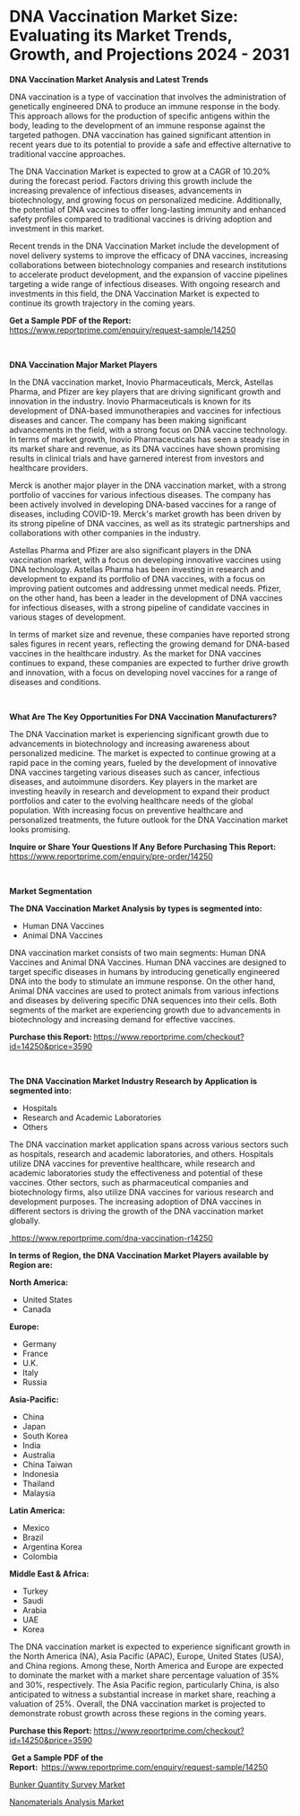 <p><h1>DNA Vaccination Market Size: Evaluating its Market Trends, Growth, and Projections 2024 - 2031</h1></p><p><strong>DNA Vaccination Market Analysis and Latest Trends</strong></p>
<p><p>DNA vaccination is a type of vaccination that involves the administration of genetically engineered DNA to produce an immune response in the body. This approach allows for the production of specific antigens within the body, leading to the development of an immune response against the targeted pathogen. DNA vaccination has gained significant attention in recent years due to its potential to provide a safe and effective alternative to traditional vaccine approaches.</p><p>The DNA Vaccination Market is expected to grow at a CAGR of 10.20% during the forecast period. Factors driving this growth include the increasing prevalence of infectious diseases, advancements in biotechnology, and growing focus on personalized medicine. Additionally, the potential of DNA vaccines to offer long-lasting immunity and enhanced safety profiles compared to traditional vaccines is driving adoption and investment in this market.</p><p>Recent trends in the DNA Vaccination Market include the development of novel delivery systems to improve the efficacy of DNA vaccines, increasing collaborations between biotechnology companies and research institutions to accelerate product development, and the expansion of vaccine pipelines targeting a wide range of infectious diseases. With ongoing research and investments in this field, the DNA Vaccination Market is expected to continue its growth trajectory in the coming years.</p></p>
<p><strong>Get a Sample PDF of the Report:&nbsp;</strong> <a href="https://www.reportprime.com/enquiry/request-sample/14250">https://www.reportprime.com/enquiry/request-sample/14250</a></p>
<p>&nbsp;</p>
<p><strong>DNA Vaccination Major Market Players</strong></p>
<p><p>In the DNA vaccination market, Inovio Pharmaceuticals, Merck, Astellas Pharma, and Pfizer are key players that are driving significant growth and innovation in the industry. Inovio Pharmaceuticals is known for its development of DNA-based immunotherapies and vaccines for infectious diseases and cancer. The company has been making significant advancements in the field, with a strong focus on DNA vaccine technology. In terms of market growth, Inovio Pharmaceuticals has seen a steady rise in its market share and revenue, as its DNA vaccines have shown promising results in clinical trials and have garnered interest from investors and healthcare providers.</p><p>Merck is another major player in the DNA vaccination market, with a strong portfolio of vaccines for various infectious diseases. The company has been actively involved in developing DNA-based vaccines for a range of diseases, including COVID-19. Merck's market growth has been driven by its strong pipeline of DNA vaccines, as well as its strategic partnerships and collaborations with other companies in the industry.</p><p>Astellas Pharma and Pfizer are also significant players in the DNA vaccination market, with a focus on developing innovative vaccines using DNA technology. Astellas Pharma has been investing in research and development to expand its portfolio of DNA vaccines, with a focus on improving patient outcomes and addressing unmet medical needs. Pfizer, on the other hand, has been a leader in the development of DNA vaccines for infectious diseases, with a strong pipeline of candidate vaccines in various stages of development.</p><p>In terms of market size and revenue, these companies have reported strong sales figures in recent years, reflecting the growing demand for DNA-based vaccines in the healthcare industry. As the market for DNA vaccines continues to expand, these companies are expected to further drive growth and innovation, with a focus on developing novel vaccines for a range of diseases and conditions.</p></p>
<p>&nbsp;</p>
<p><strong>What Are The Key Opportunities For DNA Vaccination Manufacturers?</strong></p>
<p><p>The DNA Vaccination market is experiencing significant growth due to advancements in biotechnology and increasing awareness about personalized medicine. The market is expected to continue growing at a rapid pace in the coming years, fueled by the development of innovative DNA vaccines targeting various diseases such as cancer, infectious diseases, and autoimmune disorders. Key players in the market are investing heavily in research and development to expand their product portfolios and cater to the evolving healthcare needs of the global population. With increasing focus on preventive healthcare and personalized treatments, the future outlook for the DNA Vaccination market looks promising.</p></p>
<p><strong>Inquire or Share Your Questions If Any Before Purchasing This Report:</strong> <a href="https://www.reportprime.com/enquiry/pre-order/14250">https://www.reportprime.com/enquiry/pre-order/14250</a></p>
<p>&nbsp;</p>
<p><strong>Market Segmentation</strong></p>
<p><strong>The DNA Vaccination Market Analysis by types is segmented into:</strong></p>
<p><ul><li>Human DNA Vaccines</li><li>Animal DNA Vaccines</li></ul></p>
<p><p>DNA vaccination market consists of two main segments: Human DNA Vaccines and Animal DNA Vaccines. Human DNA vaccines are designed to target specific diseases in humans by introducing genetically engineered DNA into the body to stimulate an immune response. On the other hand, Animal DNA vaccines are used to protect animals from various infections and diseases by delivering specific DNA sequences into their cells. Both segments of the market are experiencing growth due to advancements in biotechnology and increasing demand for effective vaccines.</p></p>
<p><strong>Purchase this Report:&nbsp;</strong><a href="https://www.reportprime.com/checkout?id=14250&price=3590">https://www.reportprime.com/checkout?id=14250&price=3590</a></p>
<p>&nbsp;</p>
<p><strong>The DNA Vaccination Market Industry Research by Application is segmented into:</strong></p>
<p><ul><li>Hospitals</li><li>Research and Academic Laboratories</li><li>Others</li></ul></p>
<p><p>The DNA vaccination market application spans across various sectors such as hospitals, research and academic laboratories, and others. Hospitals utilize DNA vaccines for preventive healthcare, while research and academic laboratories study the effectiveness and potential of these vaccines. Other sectors, such as pharmaceutical companies and biotechnology firms, also utilize DNA vaccines for various research and development purposes. The increasing adoption of DNA vaccines in different sectors is driving the growth of the DNA vaccination market globally.</p></p>
<p><a href="https://www.reportprime.com/dna-vaccination-r14250">&nbsp;https://www.reportprime.com/dna-vaccination-r14250</a></p>
<p><strong>In terms of Region, the DNA Vaccination Market Players available by Region are:</strong></p>
<p>
    <p> <strong> North America: </strong>
        <ul>
            <li>United States</li>
            <li>Canada</li>
        </ul>
        </p> 
    <p> <strong> Europe: </strong>
        <ul>
            <li>Germany</li>
            <li>France</li>
            <li>U.K.</li>
            <li>Italy</li>
            <li>Russia</li>
        </ul>
        </p> 
    <p> <strong> Asia-Pacific: </strong>
        <ul>
            <li>China</li>
            <li>Japan</li>
            <li>South Korea</li>
            <li>India</li>
            <li>Australia</li>
            <li>China Taiwan</li>
            <li>Indonesia</li>
            <li>Thailand</li>
            <li>Malaysia</li>
        </ul>
        </p> 
    <p> <strong> Latin America: </strong>
        <ul>
            <li>Mexico</li>
            <li>Brazil</li>
            <li>Argentina Korea</li>
            <li>Colombia</li>
        </ul>
        </p> 
    <p> <strong> Middle East & Africa: </strong>
        <ul>
            <li>Turkey</li>
            <li>Saudi</li>
            <li>Arabia</li>
            <li>UAE</li>
            <li>Korea</li>
        </ul>
    </p>
    </p>
<p><p>The DNA vaccination market is expected to experience significant growth in the North America (NA), Asia Pacific (APAC), Europe, United States (USA), and China regions. Among these, North America and Europe are expected to dominate the market with a market share percentage valuation of 35% and 30%, respectively. The Asia Pacific region, particularly China, is also anticipated to witness a substantial increase in market share, reaching a valuation of 25%. Overall, the DNA vaccination market is projected to demonstrate robust growth across these regions in the coming years.</p></p>
<p><strong>Purchase this Report: </strong><a href="https://www.reportprime.com/checkout?id=14250&price=3590">https://www.reportprime.com/checkout?id=14250&price=3590</a></p>
<p>&nbsp;<strong>Get a Sample PDF of the Report:&nbsp;&nbsp;</strong><a href="https://www.reportprime.com/enquiry/request-sample/14250">https://www.reportprime.com/enquiry/request-sample/14250</a></p>
<p><strong></strong></p>
<p><p><a href="https://github.com/LiamKanenood/Market-Research-Report-List-2/blob/main/bunker-quantity-survey-market.md">Bunker Quantity Survey Market</a></p><p><a href="https://github.com/rslnowrouzi/Market-Research-Report-List-2/blob/main/nanomaterials-analysis-market.md">Nanomaterials Analysis Market</a></p></p>